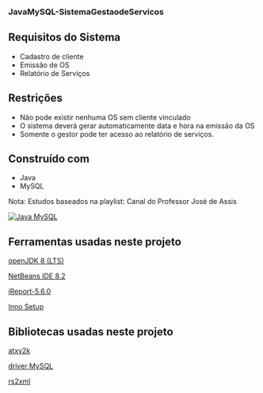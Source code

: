 ### JavaMySQL-SistemaGestaodeServicos
 

## Requisitos do Sistema
- Cadastro de cliente
- Emissão de OS
- Relatório de Serviços

## Restrições

- Não pode existir nenhuma OS sem cliente vinculado
- O sistema deverá gerar automaticamente data e hora na emissão da OS
- Somente o gestor pode ter acesso ao relatório de serviços.


## Construído com
* Java
* MySQL



Nota: Estudos baseados na playlist: Canal do Professor José de Assis


[![Java MySQL](https://img.youtube.com/vi/eA4WjjkzK3c/0.jpg)](https://youtu.be/eA4WjjkzK3c "Professor José de Assis") 




## Ferramentas usadas neste projeto
[openJDK 8 (LTS)](https://adoptopenjdk.net/)

[NetBeans IDE 8.2](https://netbeans-ide.informer.com/8.2/)

[iReport-5.6.0](https://sourceforge.net/projects/ireport/)

[Inno Setup](https://jrsoftware.org/isinfo.php)

## Bibliotecas usadas neste projeto
[atxy2k](http://atxy2k.github.io/RestrictedTextField/)

[driver MySQL](https://dev.mysql.com/downloads/connector/j/)

[rs2xml](https://sourceforge.net/projects/finalangelsanddemons/files/rs2xml.jar/download)
